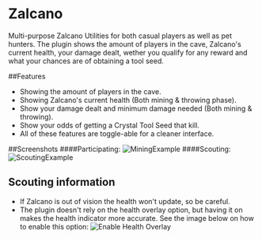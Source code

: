 # Zalcano
Multi-purpose Zalcano Utilities for both casual players as well as pet hunters. The plugin shows the amount of players in the cave, Zalcano's current health, your damage dealt, wether you qualify for any reward and what your chances are of obtaining a tool seed.

##Features
* Showing the amount of players in the cave.
* Showing Zalcano's current health (Both mining & throwing phase).
* Show your damage dealt and minimum damage needed (Both mining & throwing).
* Show your odds of getting a Crystal Tool Seed that kill.
* All of these features are toggle-able for a cleaner interface.

##Screenshots
####Participating:
![MiningExample](https://i.imgur.com/sqOVAoY.png)
####Scouting:
![ScoutingExample](https://i.imgur.com/GF9quAV.png)

## Scouting information
* If Zalcano is out of vision the health won't update, so be careful.
* The plugin doesn't rely on the health overlay option, but having it on makes the health indicator more accurate. See the image below on how to enable this option:
![Enable Health Overlay](https://i.imgur.com/EjcCTZT.png)
